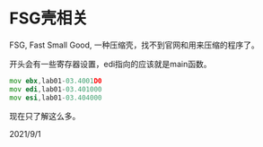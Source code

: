 # FSG壳相关

FSG, Fast Small Good, 一种压缩壳，找不到官网和用来压缩的程序了。  

开头会有一些寄存器设置，edi指向的应该就是main函数。  

```asm
mov ebx,lab01-03.4001D0
mov edi,lab01-03.401000
mov esi,lab01-03.404000
```

现在只了解这么多。  


2021/9/1  
